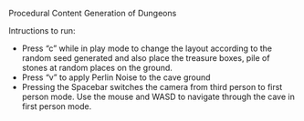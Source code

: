 Procedural Content Generation of Dungeons

Intructions to run:
- Press “c” while in play mode to change the layout according to the random seed generated and also place the treasure boxes, pile of stones at random places on the ground.
- Press “v” to apply Perlin Noise to the cave ground
- Pressing the Spacebar switches the camera from third person to first person mode. Use the mouse and WASD to navigate through the cave in first person mode.
